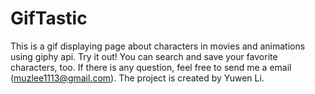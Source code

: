 # GifTastic
This is a gif displaying page about characters in movies and animations using giphy api. Try it out! You can search and save your favorite characters, too. If there is any question, feel free to send me a email (muzlee1113@gmail.com). The project is created by Yuwen Li.
